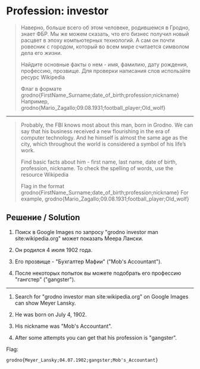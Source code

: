 # Profession: investor

> Наверно, больше всего об этом человеке, родившемся в Гродно, знает ФБР. Мы же можем сказать, что его бизнес получил новый расцвет в эпоху компьютерных технологий. А сам он почти ровесник с городом, который во всем мире считается символом дела его жизни.
>
> Найдите основные факты о нем - имя, фамилию, дату рождения, профессию, прозвище. Для проверки написания слов использйте ресурс Wikipedia
>
> Флаг в формате grodno{FirstName_Surname;date_of_birth;profession;nickname} Например, grodno{Mario_Zagallo;09.08.1931;football_player;Old_wolf}

---

> Probably, the FBI knows most about this man, born in Grodno. We can say that his business received a new flourishing in the era of computer technology. And he himself is almost the same age as the city, which throughout the world is considered a symbol of his life’s work.
>
> Find basic facts about him - first name, last name, date of birth, profession, nickname. To check the spelling of words, use the resource Wikipedia
>
> Flag in the format grodno{FirstName_Surname;date_of_birth;profession;nickname} For example, grodno{Mario_Zagallo;09.08.1931;football_player;Old_wolf}

## Решение / Solution

1. Поиск в Google Images по запросу "grodno investor man site:wikipedia.org" может показать Меера Лански.

2. Он родился 4 июля 1902 года.

3. Его прозвище - "Бухгалтер Мафии" ("Mob's Accountant").

4. После некоторых попыток вы можете подобрать его профессию "гангстер" ("gangster").

---

1. Search for "grodno investor man site:wikipedia.org" on Google Images can show Meyer Lansky.

2. He was born on July 4, 1902.

3. His nickname was "Mob's Accountant".

4. After some attempts you can get that his profession is "gangster".

Flag:

```plain
grodno{Meyer_Lansky;04.07.1902;gangster;Mob's_Accountant}
```
